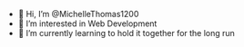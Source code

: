 - 👋 Hi, I’m @MichelleThomas1200
- 👀 I’m interested in Web Development
- 🌱 I’m currently learning to hold it together for the long run
<!---
- 💞️ I’m looking to collaborate on ...
- 📫 How to reach me ...


MichelleThomas1200/MichelleThomas1200 is a ✨ special ✨ repository because its `README.md` (this file) appears on your GitHub profile.
You can click the Preview link to take a look at your changes.
--->
